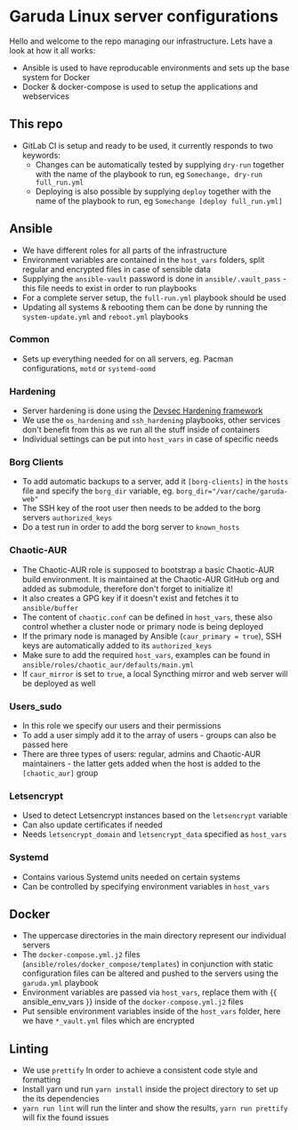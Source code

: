 # Garuda Linux server configurations

Hello and welcome to the repo managing our infrastructure. Lets have a look at how it all works:

- Ansible is used to have reproducable environments and sets up the base system for Docker
- Docker & docker-compose is used to setup the applications and webservices

## This repo

- GitLab CI is setup and ready to be used, it currently responds to two keywords:
  - Changes can be automatically tested by supplying `dry-run` together with the name of the playbook to run, eg `Somechange, dry-run full_run.yml`
  - Deploying is also possible by supplying `deploy` together with the name of the playbook to run, eg `Somechange [deploy full_run.yml]`

## Ansible

- We have different roles for all parts of the infrastructure
- Environment variables are contained in the `host_vars` folders, split regular and encrypted files in case of sensible data
- Supplying the `ansible-vault` password is done in `ansible/.vault_pass` - this file needs to exist in order to run playbooks
- For a complete server setup, the `full-run.yml` playbook should be used
- Updating all systems & rebooting them can be done by running the `system-update.yml` and `reboot.yml` playbooks

### Common

- Sets up everything needed for on all servers, eg. Pacman configurations, `motd` or `systemd-oomd`

### Hardening

- Server hardening is done using the [Devsec Hardening framework](https://github.com/dev-sec/ansible-collection-hardening)
- We use the `os_hardening` and `ssh_hardening` playbooks, other services don't benefit from this as we run all the stuff inside of containers
- Individual settings can be put into `host_vars` in case of specific needs

### Borg Clients

- To add automatic backups to a server, add it `[borg-clients]` in the `hosts` file and specify the `borg_dir` variable, eg. `borg_dir="/var/cache/garuda-web"`
- The SSH key of the root user then needs to be added to the borg servers `authorized_keys`
- Do a test run in order to add the borg server to `known_hosts`

### Chaotic-AUR

- The Chaotic-AUR role is supposed to bootstrap a basic Chaotic-AUR build environment. It is maintained at the Chaotic-AUR GitHub org and added as submodule, therefore don't forget to initialize it!
- It also creates a GPG key if it doesn't exist and fetches it to `ansible/buffer`
- The content of `chaotic.conf` can be defined in `host_vars`, these also control whether a cluster node or primary node is being deployed
- If the primary node is managed by Ansible (`caur_primary = true`), SSH keys are automatically added to its `authorized_keys`
- Make sure to add the required `host_vars`, examples can be found in `ansible/roles/chaotic_aur/defaults/main.yml`
- If `caur_mirror` is set to `true`, a local Syncthing mirror and web server will be deployed as well

### Users_sudo

- In this role we specify our users and their permissions
- To add a user simply add it to the array of users - groups can also be passed here
- There are three types of users: regular, admins and Chaotic-AUR maintainers - the latter gets added when the host is added to the `[chaotic_aur]` group

### Letsencrypt

- Used to detect Letsencrypt instances based on the `letsencrypt` variable
- Can also update certificates if needed
- Needs `letsencrypt_domain` and `letsencrypt_data` specified as `host_vars`

### Systemd

- Contains various Systemd units needed on certain systems
- Can be controlled by specifying environment variables in `host_vars`

## Docker

- The uppercase directories in the main directory represent our individual servers
- The `docker-compose.yml.j2` files (`ansible/roles/docker_compose/templates`) in conjunction with static configuration files can be altered and pushed to the servers using the `garuda.yml` playbook
- Environment variables are passed via `host_vars`, replace them with {{ ansible_env_vars }} inside of the `docker-compose.yml.j2` files
- Put sensible environment variables inside of the `host_vars` folder, here we have `*_vault.yml` files which are encrypted

## Linting

- We use `prettify` In order to achieve a consistent code style and formatting
- Install yarn und run `yarn install` inside the project directory to set up the its dependencies
- `yarn run lint` will run the linter and show the results, `yarn run prettify` will fix the found issues
